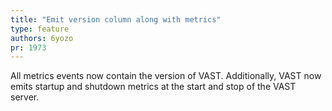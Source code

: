 ```yaml
---
title: "Emit version column along with metrics"
type: feature
authors: 6yozo
pr: 1973
---
```


All metrics events now contain the version of VAST. Additionally, VAST now emits
startup and shutdown metrics at the start and stop of the VAST server.
